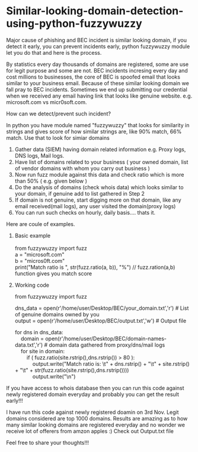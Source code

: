 # Similar-looking-domain-detection-using-python-fuzzywuzzy
Major cause of phishing and BEC incident is similar looking domain, if you detect it early, you can prevent incidents early, python fuzzywuzzy module let you do that and here is the process.

By statistics every day thousands of domains are registered, some are use for legit purpose and some are not.
BEC incidents incresing every day and cost millions to businesses, the core of BEC is spoofed email that looks similar to your business email.
Because of these similar looking domain we fall pray to BEC incidents.
Sometimes we end up submitting our credential when we received any email having link that looks like genuine website.
e.g. microsoft.com vs micr0soft.com.

How can we detect/prevent such incident?

In python you have module named "fuzzywuzzy" that looks for similarity in strings and gives score of how similar strings are, like 90% match, 66% match.
Use that to look for simiar domains
1) Gather data (SIEM) having domain related information e.g. Proxy logs, DNS logs, Mail logs.
2) Have list of domains related to your business ( your owned domain, list of vendor domains with whom you carry out business )
3) Now run fuzz module against this data and check ratio which is more than 50% ( e.g. given below )
4) Do the analysis of domains (check whois data) which looks similar to your domain, if genuine add to list gathered in Step 2
5) If domain is not genuine, start digging more on that domain, like any email received(mail logs), any user visited the domain(proxy logs)  
6) You can run such checks on hourly, daily basis.... thats it.

Here are coule of examples.

1) Basic example <br />  
	from fuzzywuzzy import fuzz<br />
	a = "microsoft.com" <br />
	b = "micros0ft.com" <br />
	print("Match ratio is ", str(fuzz.ratio(a, b)), "%")  // fuzz.ration(a,b) function gives you match score <br />

2) Working code <br />

	from fuzzywuzzy import fuzz <br />

	dns_data = open(r'/home/user/Desktop/BEC/your_domain.txt','r') # List of genuine domains owned by you <br />
	output = open(r'/home/user/Desktop/BEC/output.txt','w')		# Output file <br />

	for dns in dns_data:    <br />
	&nbsp;&nbsp;&nbsp;&nbsp;domain = open(r'/home/user/Desktop/BEC/domain-names-data.txt','r') # domain data gathered from proxy/dns/mail logs <br />
	&nbsp;&nbsp;&nbsp;&nbsp;for site in domain: <br />
	&nbsp;&nbsp;&nbsp;&nbsp;&nbsp;&nbsp;&nbsp;&nbsp;if ( fuzz.ratio(site.rstrip(),dns.rstrip()) > 80 ): <br />
	&nbsp;&nbsp;&nbsp;&nbsp;&nbsp;&nbsp;&nbsp;&nbsp;&nbsp;&nbsp;&nbsp;&nbsp;output.write("Match ratio is: \t" + dns.rstrip() + "\t" + site.rstrip() + "\t" + str(fuzz.ratio(site.rstrip(),dns.rstrip()))) <br />
	&nbsp;&nbsp;&nbsp;&nbsp;&nbsp;&nbsp;&nbsp;&nbsp;&nbsp;&nbsp;&nbsp;&nbsp;output.write("\n") <br />
			
		
If you have access to whois database then you can run this code against newly registered domain everyday and probably you can get the result early!!!

I have run this code against newly registered doamin on 3rd Nov. Legit domains considered are top 1000 domains.
Results are amazing as to how many similar looking domains are registered everyday and no wonder we receive lot of offerers from amzon apples :)
Check out Output.txt file

Feel free to share your thoughts!!!
